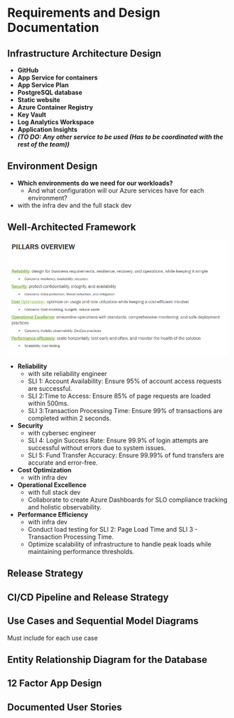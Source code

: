 # Requirements and Design Documentation

## Infrastructure Architecture Design

- **GitHub**
- **App Service for containers**
- **App Service Plan**
- **PostgreSQL database**
- **Static website**
- **Azure Container Registry**
- **Key Vault**
- **Log Analytics Workspace**
- **Application Insights**
- **_(TO DO: Any other service to be used (Has to be coordinated with the rest of the team))_**

## Environment Design

- **Which environments do we need for our workloads?**
  - And what configuration will our Azure services have for each environment?
- with the infra dev and the full stack dev

## Well-Architected Framework

![1731181133359](image/README/1731181133359.png)

- **Reliability**
  - with site reliability engineer
  - SLI 1: Account Availability: Ensure 95% of account access requests are successful.
  - SLI 2:Time to Access: Ensure 85% of page requests are loaded within 500ms.
  - SLI 3:Transaction Processing Time: Ensure 99% of transactions are completed within 2 seconds.
- **Security**
  - with cybersec engineer
  - SLI 4: Login Success Rate: Ensure 99.9% of login attempts are successful without errors due to system issues.
  - SLI 5: Fund Transfer Accuracy: Ensure 99.99% of fund transfers are accurate and error-free.
- **Cost Optimization**
  - with infra dev
- **Operational Excellence**
  - with full stack dev
  - Collaborate to create Azure Dashboards for SLO compliance tracking and holistic observability.
- **Performance Efficiency**
  - with infra dev
  - Conduct load testing for SLI 2: Page Load Time and SLI 3 - Transaction Processing Time.
  - Optimize scalability of infrastructure to handle peak loads while maintaining performance thresholds.

## Release Strategy

## CI/CD Pipeline and Release Strategy

## Use Cases and Sequential Model Diagrams
Must include for each use case

## Entity Relationship Diagram for the Database

## 12 Factor App Design

## Documented User Stories
